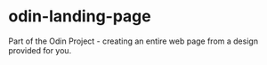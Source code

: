 # odin-landing-page
Part of the Odin Project - creating an entire web page from a design provided for you.
